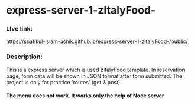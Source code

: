 # express-server-1-zItalyFood-

### LIve link:
https://shafikul-islam-ashik.github.io/express-server-1-zItalyFood-/public/




### Description:

This is a express server which is used zItalyFood template. In reservation page, form data will be shown in JSON format after form submitted.
The project is only for practice 'routes' (get & post).

#### The menu does not work. It works only the help of Node server

